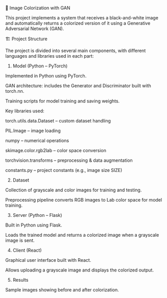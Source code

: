 🎨 Image Colorization with GAN

This project implements a system that receives a black-and-white image and automatically returns a colorized version of it using a Generative Adversarial Network (GAN).

🏗️ Project Structure

The project is divided into several main components, with different languages and libraries used in each part:

1. Model (Python – PyTorch)

Implemented in Python using PyTorch.

GAN architecture: includes the Generator and Discriminator built with torch.nn.

Training scripts for model training and saving weights.

Key libraries used:

torch.utils.data.Dataset – custom dataset handling

PIL.Image – image loading

numpy – numerical operations

skimage.color.rgb2lab – color space conversion

torchvision.transforms – preprocessing & data augmentation

constants.py – project constants (e.g., image size SIZE)

2. Dataset

Collection of grayscale and color images for training and testing.

Preprocessing pipeline converts RGB images to Lab color space for model training.

3. Server (Python – Flask)

Built in Python using Flask.

Loads the trained model and returns a colorized image when a grayscale image is sent.

4. Client (React)

Graphical user interface built with React.

Allows uploading a grayscale image and displays the colorized output.

5. Results

Sample images showing before and after colorization.
